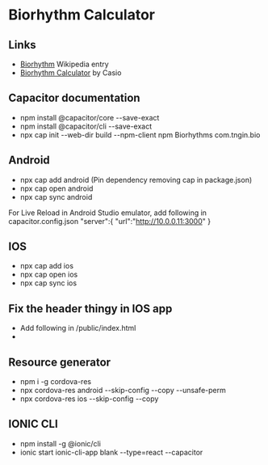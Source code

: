 # Biorhythm Calculator

## Links

 * [Biorhythm](https://en.wikipedia.org/wiki/Biorhythm) Wikipedia entry
 * [Biorhythm Calculator](https://keisan.casio.com/exec/system/1340246447) by Casio


## Capacitor documentation 
- npm install @capacitor/core --save-exact
- npm install @capacitor/cli --save-exact
- npx cap init --web-dir build --npm-client npm Biorhythms com.tngin.bio

## Android
- npx cap add android  (Pin dependency removing cap in package.json)
- npx cap open android
- npx cap sync android


For Live Reload in Android Studio emulator, add following in capacitor.config.json 
"server":{
    "url":"http://10.0.0.11:3000"
}

## IOS
- npx cap add ios
- npx cap open ios
- npx cap sync ios

## Fix the header thingy in IOS app 
- Add following in /public/index.html      
- <meta name="viewport" content="viewport-fit=cover, width=device-width, initial-scale=1" />

## Resource generator
- npm i -g cordova-res
- npx cordova-res android --skip-config --copy --unsafe-perm
- npx cordova-res ios --skip-config --copy


## IONIC CLI
- npm install -g @ionic/cli
- ionic start ionic-cli-app blank --type=react --capacitor